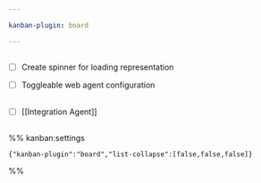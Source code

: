 ```yaml
---

kanban-plugin: board

---
```


## 

- [ ] Create spinner for loading representation
- [ ] Toggleable web agent configuration


## 

- [ ] [[Integration Agent]]


## 





%% kanban:settings
```
{"kanban-plugin":"board","list-collapse":[false,false,false]}
```
%%